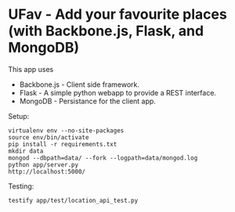 # UFav - Add your favourite places (with Backbone.js, Flask, and MongoDB)

This app uses 

* Backbone.js - Client side framework.
* Flask - A simple python webapp to provide a REST interface.
* MongoDB - Persistance for the client app.

Setup:

    virtualenv env --no-site-packages
    source env/bin/activate
    pip install -r requirements.txt
    mkdir data
    mongod --dbpath=data/ --fork --logpath=data/mongod.log
    python app/server.py
    http://localhost:5000/


Testing:

    testify app/test/location_api_test.py


